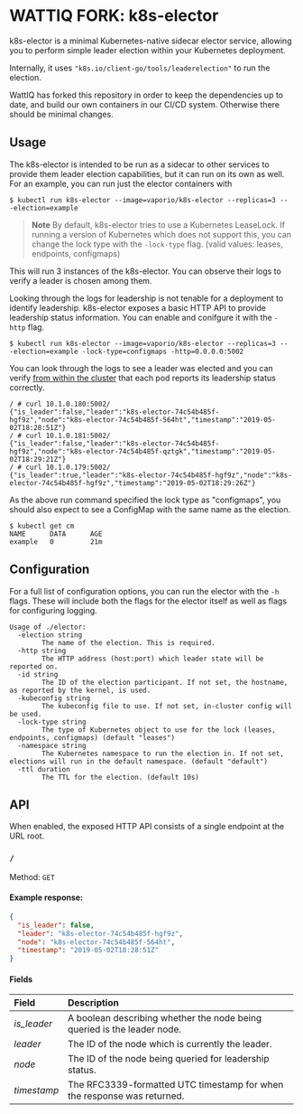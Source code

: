 # WATTIQ FORK:  k8s-elector
k8s-elector is a minimal Kubernetes-native sidecar elector service, allowing you to
perform simple leader election within your Kubernetes deployment. 

Internally, it uses `"k8s.io/client-go/tools/leaderelection"` to run the election.

WattIQ has forked this repository in order to keep the dependencies up to date, and build our own containers in our CI/CD system.  Otherwise there should be minimal changes.


## Usage
The k8s-elector is intended to be run as a sidecar to other services to provide
them leader election capabilities, but it can run on its own as well. For an example,
you can run just the elector containers with

```
$ kubectl run k8s-elector --image=vaporio/k8s-elector --replicas=3 -- -election=example
``` 

> **Note** By default, k8s-elector tries to use a Kubernetes LeaseLock. If running a
> version of Kubernetes which does not support this, you can change the lock type with
> the `-lock-type` flag. (valid values: leases, endpoints, configmaps)

This will run 3 instances of the k8s-elector. You can observe their logs to verify
a leader is chosen among them.

Looking through the logs for leadership is not tenable for a deployment to identify
leadership. k8s-elector exposes a basic HTTP API to provide leadership status information.
You can enable and conifgure it with the `-http` flag.

```
$ kubectl run k8s-elector --image=vaporio/k8s-elector --replicas=3 -- -election=example -lock-type=configmaps -http=0.0.0.0:5002
``` 

You can look through the logs to see a leader was elected and you can verify [from within
the cluster](https://kubernetes.io/docs/tasks/debug-application-cluster/debug-service/#running-commands-in-a-pod)
that each pod reports its leadership status correctly.

```console
/ # curl 10.1.0.180:5002/
{"is_leader":false,"leader":"k8s-elector-74c54b485f-hgf9z","node":"k8s-elector-74c54b485f-564ht","timestamp":"2019-05-02T18:28:51Z"}
/ # curl 10.1.0.181:5002/
{"is_leader":false,"leader":"k8s-elector-74c54b485f-hgf9z","node":"k8s-elector-74c54b485f-qztgk","timestamp":"2019-05-02T18:29:21Z"}
/ # curl 10.1.0.179:5002/
{"is_leader":true,"leader":"k8s-elector-74c54b485f-hgf9z","node":"k8s-elector-74c54b485f-hgf9z","timestamp":"2019-05-02T18:29:26Z"}
```

As the above run command specified the lock type as "configmaps", you should also expect to
see a ConfigMap with the same name as the election.

```
$ kubectl get cm
NAME      DATA      AGE
example   0         21m
```

## Configuration
For a full list of configuration options, you can run the elector with the `-h` flags. These
will include both the flags for the elector itself as well as flags for configuring logging.

```
Usage of ./elector:
  -election string
    	The name of the election. This is required.
  -http string
    	The HTTP address (host:port) which leader state will be reported on.
  -id string
    	The ID of the election participant. If not set, the hostname, as reported by the kernel, is used.
  -kubeconfig string
    	The kubeconfig file to use. If not set, in-cluster config will be used.
  -lock-type string
    	The type of Kubernetes object to use for the lock (leases, endpoints, configmaps) (default "leases")
  -namespace string
    	The Kubernetes namespace to run the election in. If not set, elections will run in the default namespace. (default "default")
  -ttl duration
    	The TTL for the election. (default 10s)
```

## API
When enabled, the exposed HTTP API consists of a single endpoint at the URL root.

### `/`

Method: `GET`

#### Example response:
```json
{
  "is_leader": false,
  "leader": "k8s-elector-74c54b485f-hgf9z",
  "node": "k8s-elector-74c54b485f-564ht",
  "timestamp": "2019-05-02T18:28:51Z"
}
```

#### Fields

| Field | Description |
| :---- | :---------- |
| *is_leader* | A boolean describing whether the node being queried is the leader node. |
| *leader* | The ID of the node which is currently the leader. |
| *node* | The ID of the node being queried for leadership status. |
| *timestamp* | The RFC3339-formatted UTC timestamp for when the response was returned. |